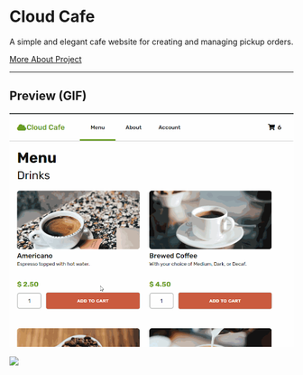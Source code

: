 # Cloud Cafe

A simple and elegant cafe website for creating and managing pickup orders.

[More About Project](https://docs.google.com/document/d/1NYFWOZYdl1Sm-Q_gOm00AdWmEpV6wkcPkNkulVgx_qU/edit?usp=sharing)

---------------
Preview (GIF)
---------------
![](353_demo.gif)

![](353_demo2.gif)
